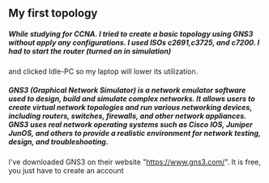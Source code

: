 
###
## My first topology

##### While studying for CCNA. I tried to create a basic topology using GNS3 without apply any configurations. I used ISOs c2691,c3725, and c7200. I had to start the router (turned on in simulation)
and clicked Idle-PC so my laptop will lower its utilization. 

##### GNS3 (Graphical Network Simulator) is a network emulator software used to design, build and simulate complex networks. It allows users to create virtual network topologies and run various networking devices, including routers, switches, firewalls, and other network appliances. GNS3 uses real network operating systems such as Cisco IOS, Juniper JunOS, and others to provide a realistic environment for network testing, design, and troubleshooting.
I've downloaded GNS3 on their website "https://www.gns3.com/". It is free, you just have to  create an account
